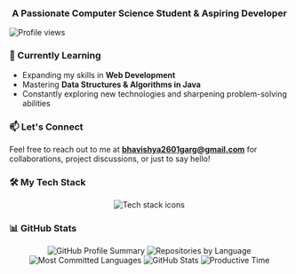 <h3 align="center">A Passionate Computer Science Student & Aspiring Developer</h3>

<p align="left">
  <img src="https://komarev.com/ghpvc/?username=bhavishya2601&label=Profile%20Views&color=0e75b6&style=flat" alt="Profile views" />
</p>

### 🌱 Currently Learning
- Expanding my skills in **Web Development**  
- Mastering **Data Structures & Algorithms in Java**  
- Constantly exploring new technologies and sharpening problem-solving abilities  


### 📫 Let's Connect
Feel free to reach out to me at **bhavishya2601garg@gmail.com** for collaborations, project discussions, or just to say hello!

### 🛠️ My Tech Stack
<p align="center">
  <img src="https://skillicons.dev/icons?i=html,css,bootstrap,js,ts,jquery,wordpress,java,c,cpp,py,nextjs,react,nodejs,express,mongodb,postgres,tailwind,styledcomponents,npm,git,github,postman,docker,stackoverflow,notion,vscode,replit&perline=14" alt="Tech stack icons" />
</p>

### 📊 GitHub Stats
<div align="center">
  <img src="https://github-profile-summary-cards.vercel.app/api/cards/profile-details?username=bhavishya2601&theme=aura" alt="GitHub Profile Summary" />
  <img src="https://github-profile-summary-cards.vercel.app/api/cards/repos-per-language?username=bhavishya2601&theme=aura" alt="Repositories by Language" />
  <img src="https://github-profile-summary-cards.vercel.app/api/cards/most-commit-language?username=bhavishya2601&theme=aura" alt="Most Committed Languages" />
  <img src="https://github-profile-summary-cards.vercel.app/api/cards/stats?username=bhavishya2601&theme=aura" alt="GitHub Stats" />
  <img src="https://github-profile-summary-cards.vercel.app/api/cards/productive-time?username=bhavishya2601&theme=aura&utcOffset=8" alt="Productive Time" />
</div>